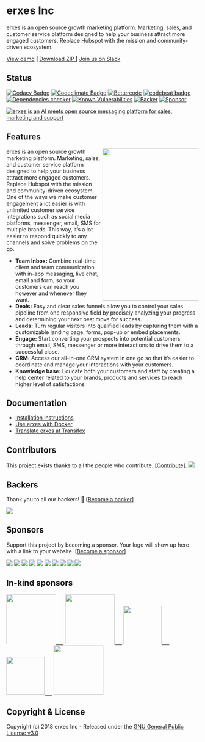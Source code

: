 # erxes Inc

erxes is an open source growth marketing platform. Marketing, sales, and customer service platform designed to help your business attract more engaged customers. Replace Hubspot with the mission and community-driven ecosystem.

<a href="https://demohome.erxes.io/">View demo</a> <b>| </b> <a href="https://github.com/erxes/erxes/archive/master.zip">Download ZIP </a> <b> | </b> <a href="https://erxes.slack.com">Join us on Slack</a>

## Status  <br>
[![Codacy Badge](https://api.codacy.com/project/badge/Grade/ed8c207f4351446b8ace7a323630889f)](https://www.codacy.com/app/erxes/erxes)  [![Codeclimate Badge](https://api.codeclimate.com/v1/badges/693e2ffc40bc2601630d/maintainability)](https://codeclimate.com/github/erxes/erxes/maintainability) [![Bettercode](https://bettercodehub.com/edge/badge/erxes/erxes?branch=master)](https://bettercodehub.com/results/erxes/erxes)  [![codebeat badge](https://codebeat.co/badges/33270439-27de-42e9-b48a-da76192b3b22)](https://codebeat.co/projects/github-com-erxes-erxes-master) [![Dependencies checker](https://david-dm.org/erxes/erxes.svg)](https://david-dm.org/erxes/erxes) [![Known Vulnerabilities](https://snyk.io/test/github/erxes/erxes/badge.svg)](https://snyk.io/test/github/erxes/erxes) [![Backer](https://opencollective.com/erxes/backers/badge.svg?label=Backer&color=brightgreen)](https://opencollective.com/erxes/) [![Sponsor](https://opencollective.com/erxes/sponsors/badge.svg?label=Sponsor&color=brightgreen)](https://opencollective.com/erxes/)

<a href="https://erxes.io" target="_blank"><img src="https://erxes.io/img/erxes.gif" alt="erxes is an AI meets open source messaging platform for sales, marketing and support "></a>

## Features

<img src="https://erxes.io/img/features-transparent.png" width="400" align="right" style="max-width: 50%">

erxes is an open source growth marketing platform. Marketing, sales, and customer service platform designed to help your business attract more engaged customers. Replace Hubspot with the mission and community-driven ecosystem. One of the ways we make customer engagement a lot easier is with unlimited customer service integrations such as social media platforms, messenger, email, SMS for multiple brands. This way, it’s a lot easier to respond quickly to any channels and solve problems on the go.

* **Team Inbox:** Combine real-time client and team communication with in-app messaging, live chat, email and form, so your customers can reach you however and whenever they want. 
* **Deals:** Easy and clear sales funnels allow you to control your sales pipeline from one responsive field by precisely analyzing your progress and determining your next best move for success.
* **Leads:** Turn regular visitors into qualified leads by capturing them with a customizable landing page, forms, pop-up or embed placements.
* **Engage:** Start converting your prospects into potential customers through email, SMS, messenger or more interactions to drive them to a successful close. 
* **CRM:** Access our all-in-one CRM system in one go so that it’s easier to coordinate and manage your interactions with your customers. 
* **Knowledge base:** Educate both your customers and staff by creating a help center related to your brands, products and services to reach higher level of satisfactions

## Documentation
  * <a href="https://github.com/erxes/erxes/wiki/Installation">Installation instructions</a> <br>
  * <a href="https://github.com/erxes/erxes/wiki/Use-erxes-with-Docker">Use erxes with Docker</a> <br>
  * <a href="https://www.transifex.com/erxes-inc/erxes/">Translate erxes at Transifex</a> <br>

## Contributors

This project exists thanks to all the people who contribute. [[Contribute]](CONTRIBUTING.md).
<a href="graphs/contributors"><img src="https://opencollective.com/erxes/contributors.svg?width=890" /></a>


## Backers

Thank you to all our backers! 🙏 [[Become a backer](https://opencollective.com/erxes#backer)]

<a href="https://opencollective.com/erxes#backers" target="_blank"><img src="https://opencollective.com/erxes/backers.svg?width=890"></a>


## Sponsors

Support this project by becoming a sponsor. Your logo will show up here with a link to your website. [[Become a sponsor](https://opencollective.com/erxes#sponsor)]

<a href="https://opencollective.com/erxes/sponsor/0/website" target="_blank"><img src="https://opencollective.com/erxes/sponsor/0/avatar.svg"></a>
<a href="https://opencollective.com/erxes/sponsor/1/website" target="_blank"><img src="https://opencollective.com/erxes/sponsor/1/avatar.svg"></a>
<a href="https://opencollective.com/erxes/sponsor/2/website" target="_blank"><img src="https://opencollective.com/erxes/sponsor/2/avatar.svg"></a>
<a href="https://opencollective.com/erxes/sponsor/3/website" target="_blank"><img src="https://opencollective.com/erxes/sponsor/3/avatar.svg"></a>
<a href="https://opencollective.com/erxes/sponsor/4/website" target="_blank"><img src="https://opencollective.com/erxes/sponsor/4/avatar.svg"></a>
<a href="https://opencollective.com/erxes/sponsor/5/website" target="_blank"><img src="https://opencollective.com/erxes/sponsor/5/avatar.svg"></a>
<a href="https://opencollective.com/erxes/sponsor/6/website" target="_blank"><img src="https://opencollective.com/erxes/sponsor/6/avatar.svg"></a>
<a href="https://opencollective.com/erxes/sponsor/7/website" target="_blank"><img src="https://opencollective.com/erxes/sponsor/7/avatar.svg"></a>
<a href="https://opencollective.com/erxes/sponsor/8/website" target="_blank"><img src="https://opencollective.com/erxes/sponsor/8/avatar.svg"></a>
<a href="https://opencollective.com/erxes/sponsor/9/website" target="_blank"><img src="https://opencollective.com/erxes/sponsor/9/avatar.svg"></a>

## In-kind sponsors

<a href="https://www.cloudflare.com/" target="_blank"><img src="https://erxes.io/img/logo/cloudflare.png" width="130px;" />&nbsp;&nbsp;&nbsp;&nbsp;&nbsp;</a>
<a href="https://cloud.google.com/developers/startups/" target="_blank"><img src="https://erxes.io/img/logo/cloud-logo.svg" width="130px;" />&nbsp;&nbsp;&nbsp;&nbsp;&nbsp;</a>
<a href="https://www.digitalocean.com/" target="_blank"><img src="https://erxes.io/img/logo/digitalocean.png" width="100px;" />&nbsp;&nbsp;&nbsp;&nbsp;&nbsp;</a>
<a href="https://www.transifex.com/" target="_blank"><img src="https://erxes.io/img/logo/transifex.png" width="100px;" />&nbsp;&nbsp;&nbsp;&nbsp;&nbsp;</a>
<a href="https://www.browserstack.com/" target="_blank"><img src="https://erxes.io/img/logo/browserstack.png" width="130px;" /></a>

## Copyright & License
Copyright (c) 2018 erxes Inc - Released under the <a href="https://github.com/erxes/erxes/blob/develop/LICENSE.md">GNU General Public License v3.0</a>
